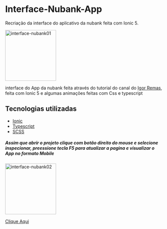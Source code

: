# Interface-Nubank-App

Recriação da interface do aplicativo da nubank feita com Ionic 5.

<img width="163" alt="interface-nubank01" src="https://user-images.githubusercontent.com/66645233/111200111-265fb480-85a0-11eb-9e64-21a7e655a3ee.png">

interface do App da nubank feita através do tutorial do canal do <a href="https://www.youtube.com/channel/UCn0XS1DduV728tGof-D2lCw">Igor Remas</a>, feita com Ionic 5 e algumas animações feitas com Css e typescript

## Tecnologias utilizadas

<ul>
    <li> <a href="https://ionicframework.com/">Ionic</a> </li>
    <li> <a href="https://www.typescriptlang.org/">Typescript</a> </li>
    <li> <a href="https://sass-lang.com/"> SCSS</a> </li>
</ul>

<h5>Assim que abrir o projeto clique com botão direito do mouse e selecione inspecionar, preessione tecla F5 para atualizar a pagina e visualizar o App no formato Mobile</h5>

<img width="163" alt="interface-nubank02" src="https://user-images.githubusercontent.com/66645233/111202084-3f696500-85a2-11eb-8da9-ae093e9b8519.png">

<a href="https://interface-nubank-app.vercel.app/home">Clique Aqui</a>


